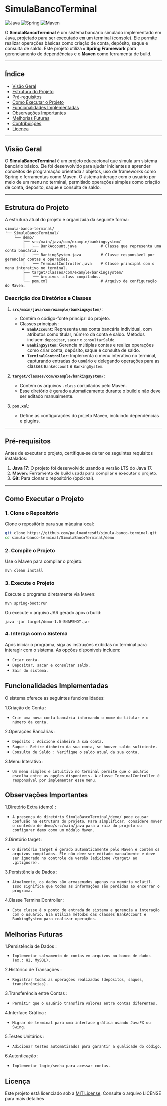 # SimulaBancoTerminal

![Java](https://img.shields.io/badge/Java-17-blue) ![Spring](https://img.shields.io/badge/Spring-5.3.22-brightgreen) ![Maven](https://img.shields.io/badge/Maven-4.0.0-orange)

O **SimulaBancoTerminal** é um sistema bancário simulado implementado em Java, projetado para ser executado em um terminal (console). Ele permite realizar operações básicas como criação de conta, depósito, saque e consulta de saldo. Este projeto utiliza o **Spring Framework** para gerenciamento de dependências e o **Maven** como ferramenta de build.

---

## Índice

- [Visão Geral](#visão-geral)
- [Estrutura do Projeto](#estrutura-do-projeto)
- [Pré-requisitos](#pré-requisitos)
- [Como Executar o Projeto](#como-executar-o-projeto)
- [Funcionalidades Implementadas](#funcionalidades-implementadas)
- [Observações Importantes](#observações-importantes)
- [Melhorias Futuras](#melhorias-futuras)
- [Contribuições](#contribuições)
- [Licença](#licença)

---

## Visão Geral

O **SimulaBancoTerminal** é um projeto educacional que simula um sistema bancário básico. Ele foi desenvolvido para ajudar iniciantes a aprender conceitos de programação orientada a objetos, uso de frameworks como Spring e ferramentas como Maven. O sistema interage com o usuário por meio de um menu no terminal, permitindo operações simples como criação de conta, depósito, saque e consulta de saldo.

---

## Estrutura do Projeto

A estrutura atual do projeto é organizada da seguinte forma:
```
simula-banco-terminal/
└── SimulaBancoTerminal/
    └── demo/
        ├── src/main/java/com/example/bankingsystem/
        │   ├── BankAccount.java           # Classe que representa uma conta bancária.
        │   ├── BankingSystem.java         # Classe responsável por gerenciar contas e operações.
        │   └── TerminalController.java    # Classe principal com o menu interativo no terminal.
        ├── target/classes/com/example/bankingsystem/
        │   └── Arquivos .class compilados.
        └── pom.xml                        # Arquivo de configuração do Maven.
```

### Descrição dos Diretórios e Classes

1. **`src/main/java/com/example/bankingsystem/`**:
   - Contém o código-fonte principal do projeto.
   - Classes principais:
     - **`BankAccount`**: Representa uma conta bancária individual, com atributos como titular, número da conta e saldo. Métodos incluem `depositar`, `sacar` e `consultarSaldo`.
     - **`BankingSystem`**: Gerencia múltiplas contas e realiza operações como criar conta, depósito, saque e consulta de saldo.
     - **`TerminalController`**: Implementa o menu interativo no terminal, capturando entradas do usuário e delegando operações para as classes `BankAccount` e `BankingSystem`.

2. **`target/classes/com/example/bankingsystem/`**:
   - Contém os arquivos `.class` compilados pelo Maven.
   - Esse diretório é gerado automaticamente durante o build e não deve ser editado manualmente.

3. **`pom.xml`**:
   - Define as configurações do projeto Maven, incluindo dependências e plugins.

---

## Pré-requisitos

Antes de executar o projeto, certifique-se de ter os seguintes requisitos instalados:

1. **Java 17**: O projeto foi desenvolvido usando a versão LTS do Java 17.
2. **Maven**: Ferramenta de build usada para compilar e executar o projeto.
3. **Git**: Para clonar o repositório (opcional).

---

## Como Executar o Projeto

### 1. Clone o Repositório
Clone o repositório para sua máquina local:
```bash
git clone https://github.com/pauloandresdf/simula-banco-terminal.git
cd simula-banco-terminal/SimulaBancoTerminal/demo
```
### 2. Compile o Projeto
Use o Maven para compilar o projeto:
```
mvn clean install
```
### 3. Execute o Projeto
Execute o programa diretamente via Maven:
```
mvn spring-boot:run
```
Ou execute o arquivo JAR gerado após o build:
```
java -jar target/demo-1.0-SNAPSHOT.jar
```
### 4. Interaja com o Sistema
Após iniciar o programa, siga as instruções exibidas no terminal para interagir com o sistema. As opções disponíveis incluem:

- `Criar conta.`
- `Depositar, sacar e consultar saldo.`
- `Sair do sistema.`

## Funcionalidades Implementadas
O sistema oferece as seguintes funcionalidades:

1.Criação de Conta :
- `Crie uma nova conta bancária informando o nome do titular e o número da conta.`
  
2.Operações Bancárias :
- `Depósito : Adicione dinheiro à sua conta.`
- `Saque : Retire dinheiro da sua conta, se houver saldo suficiente.`
- `Consulta de Saldo : Verifique o saldo atual da sua conta.`
  
3.Menu Interativo :
- `Um menu simples e intuitivo no terminal permite que o usuário escolha entre as opções disponíveis. A classe TerminalController é responsável por implementar esse menu.`

## Observações Importantes

1.Diretório Extra (demo) :
- `A presença do diretório SimulaBancoTerminal/demo/ pode causar confusão na estrutura do projeto. Para simplificar, considere mover o conteúdo de demo/src/main/java para a raiz do projeto ou configurar demo como um módulo Maven.`

2.Diretório target :
- `O diretório target é gerado automaticamente pelo Maven e contém os arquivos compilados. Ele não deve ser editado manualmente e deve ser ignorado no controle de versão (adicione /target/ ao .gitignore).`

3.Persistência de Dados :
- `Atualmente, os dados são armazenados apenas na memória volátil. Isso significa que todas as informações são perdidas ao encerrar o programa.`

4.Classe TerminalController :
- `Esta classe é o ponto de entrada do sistema e gerencia a interação com o usuário. Ela utiliza métodos das classes BankAccount e BankingSystem para realizar operações.`

## Melhorias Futuras

1.Persistência de Dados :
- `Implementar salvamento de contas em arquivos ou banco de dados (ex.: H2, MySQL).`

2.Histórico de Transações :
- `Registrar todas as operações realizadas (depósitos, saques, transferências).`

3.Transferência entre Contas :
- `Permitir que o usuário transfira valores entre contas diferentes.`

4.Interface Gráfica :
- `Migrar de terminal para uma interface gráfica usando JavaFX ou Swing.`

5.Testes Unitários :
- `Adicionar testes automatizados para garantir a qualidade do código.`

6.Autenticação :
- `Implementar login/senha para acessar contas.`

## Licença
Este projeto está licenciado sob a [MIT License](#LICENSE). 
Consulte o arquivo LICENSE para mais detalhes
